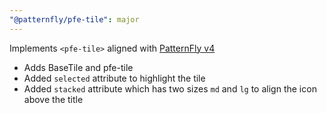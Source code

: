 ```yaml
---
"@patternfly/pfe-tile": major
---
```


Implements `<pfe-tile>` aligned with [PatternFly v4](https://patternfly.org/components/tile)


- Adds BaseTile and pfe-tile
- Added `selected` attribute to highlight the tile
- Added `stacked` attribute which has two sizes `md` and `lg` to align the icon above the title